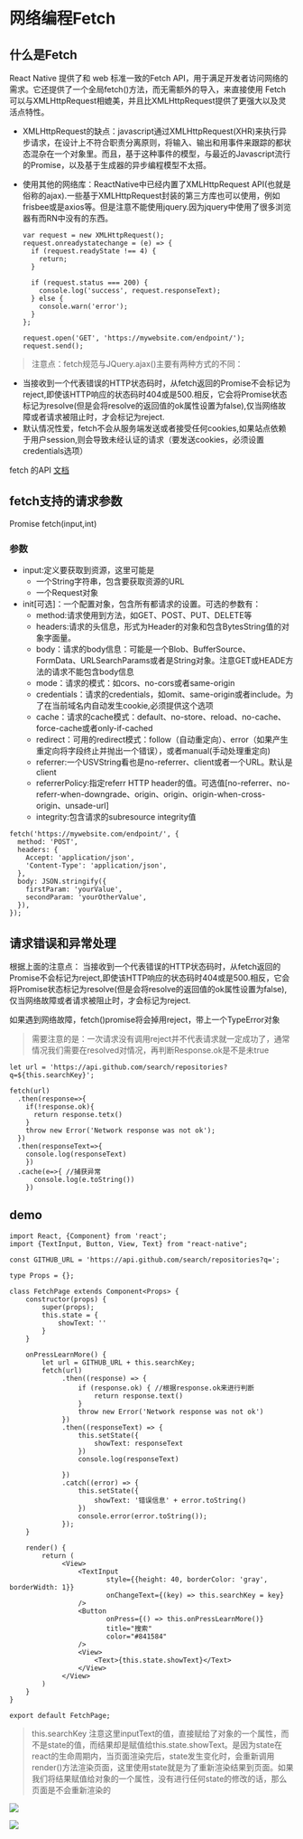 # 网络编程Fetch

## 什么是Fetch
React Native 提供了和 web 标准一致的Fetch API，用于满足开发者访问网络的需求。它还提供了一个全局fetch()方法，而无需额外的导入，来直接使用
Fetch 可以与XMLHttpRequest相媲美，并且比XMLHttpRequest提供了更强大以及灵活点特性。

* XMLHttpRequest的缺点：javascript通过XMLHttpRequest(XHR)来执行异步请求，在设计上不符合职责分离原则，将输入、输出和用事件来跟踪的都状态混杂在一个对象里。而且，基于这种事件的模型，与最近的Javascript流行的Promise，以及基于生成器的异步编程模型不太搭。

* 使用其他的网络库：ReactNative中已经内置了XMLHttpRequest API(也就是俗称的ajax).一些基于XMLHttpRequest封装的第三方库也可以使用，例如frisbee或是axios等。但是注意不能使用jquery.因为jquery中使用了很多浏览器有而RN中没有的东西。

  ```
  var request = new XMLHttpRequest();
  request.onreadystatechange = (e) => {
    if (request.readyState !== 4) {
      return;
    }

    if (request.status === 200) {
      console.log('success', request.responseText);
    } else {
      console.warn('error');
    }
  };

  request.open('GET', 'https://mywebsite.com/endpoint/');
  request.send();
  ```

>注意点：fetch规范与JQuery.ajax()主要有两种方式的不同：
* 当接收到一个代表错误的HTTP状态码时，从fetch返回的Promise不会标记为reject,即使该HTTP响应的状态码时404或是500.相反，它会将Promise状态标记为resolve(但是会将resolve的返回值的ok属性设置为false),仅当网络故障或者请求被阻止时，才会标记为reject.
* 默认情况性爱，fetch不会从服务端发送或者接受任何cookies,如果站点依赖于用户session,则会导致未经认证的请求（要发送cookies，必须设置credentials选项）



fetch 的API [文档](https://developer.mozilla.org/en-US/docs/Web/API/Request)

## fetch支持的请求参数
  Promise fetch(input,int)
### 参数
  * input:定义要获取到资源，这里可能是
    - 一个String字符串，包含要获取资源的URL
    - 一个Request对象
  * init[可选]：一个配置对象，包含所有都请求的设置。可选的参数有：
    - method:请求使用到方法，如GET、POST、PUT、DELETE等
    - headers:请求的头信息，形式为Header的对象和包含BytesString值的对象字面量。
    - body：请求的body信息：可能是一个Blob、BufferSource、FormData、URLSearchParams或者是String对象。注意GET或HEADE方法的请求不能包含body信息
    - mode：请求的模式：如cors、no-cors或者same-origin
    - credentials：请求的credentials，如omit、same-origin或者include。为了在当前域名内自动发生cookie,必须提供这个选项
    - cache：请求的cache模式：default、no-store、reload、no-cache、force-cache或者only-if-cached
    - redirect：可用的redirect模式：follow（自动重定向）、error（如果产生重定向将字段终止并抛出一个错误），或者manual(手动处理重定向)
    - referrer:一个USVString看也是no-referrer、client或者一个URL。默认是client
    - referrerPolicy:指定referr HTTP header的值。可选值[no-referrer、no-referr-when-downgrade、origin、origin、origin-when-cross-origin、unsade-url]
    - integrity:包含请求的subresource integrity值


```
fetch('https://mywebsite.com/endpoint/', {
  method: 'POST',
  headers: {
    Accept: 'application/json',
    'Content-Type': 'application/json',
  },
  body: JSON.stringify({
    firstParam: 'yourValue',
    secondParam: 'yourOtherValue',
  }),
});
```


## 请求错误和异常处理
根据上面的注意点：
当接收到一个代表错误的HTTP状态码时，从fetch返回的Promise不会标记为reject,即使该HTTP响应的状态码时404或是500.相反，它会将Promise状态标记为resolve(但是会将resolve的返回值的ok属性设置为false),仅当网络故障或者请求被阻止时，才会标记为reject.

如果遇到网络故障，fetch()promise将会掉用reject，带上一个TypeError对象

>需要注意的是：一次请求没有调用reject并不代表请求就一定成功了，通常情况我们需要在resolved对情况，再判断Response.ok是不是未true

```
let url = 'https://api.github.com/search/repositories?q=${this.searchKey}';

fetch(url)
  .then(response=>{
    if(!response.ok){
      return response.tetx()
    }
    throw new Error('Network response was not ok');
  })
  .then(responseText=>{
    console.log(responseText)
    })
  .cache(e=>{ //捕获异常
      console.log(e.toString())
    })
```

## demo
```
import React, {Component} from 'react';
import {TextInput, Button, View, Text} from "react-native";

const GITHUB_URL = 'https://api.github.com/search/repositories?q=';

type Props = {};

class FetchPage extends Component<Props> {
	constructor(props) {
		super(props);
		this.state = {
			showText: ''
		}
	}

	onPressLearnMore() {
		let url = GITHUB_URL + this.searchKey;
		fetch(url)
			 .then((response) => {
				 if (response.ok) { //根据response.ok来进行判断
					 return response.text()
				 }
				 throw new Error('Network response was not ok')
			 })
			 .then((responseText) => {
				 this.setState({
					 showText: responseText
				 })
				 console.log(responseText)

			 })
			 .catch((error) => {
				 this.setState({
					 showText: '错误信息' + error.toString()
				 })
				 console.error(error.toString());
			 });
	}

	render() {
		return (
			 <View>
				 <TextInput
						style={{height: 40, borderColor: 'gray', borderWidth: 1}}
						onChangeText={(key) => this.searchKey = key}
				 />
				 <Button
						onPress={() => this.onPressLearnMore()}
						title="搜索"
						color="#841584"
				 />
				 <View>
					 <Text>{this.state.showText}</Text>
				 </View>
			 </View>
		)
	}
}

export default FetchPage;
```

>this.searchKey 注意这里inputText的值，直接赋给了对象的一个属性，而不是state的值，而结果却是赋值给this.state.showText。是因为state在react的生命周期内，当页面渲染完后，state发生变化时，会重新调用render()方法渲染页面，这里使用state就是为了重新渲染结果到页面。如果我们将结果赋值给对象的一个属性，没有进行任何state的修改的话，那么页面是不会重新渲染的


![](assets/markdown-img-paste-20190506065227950.png)


![](assets/markdown-img-paste-2019050606420647.png)
